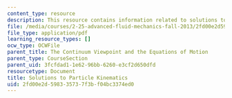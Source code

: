 ```yaml
---
content_type: resource
description: This resource contains information related to solutions to particle kinematics.
file: /media/courses/2-25-advanced-fluid-mechanics-fall-2013/2fd00e2d598335737f3bf04bc3374ed0_MIT2_25F13_Part_Kine_Solu.pdf
file_type: application/pdf
learning_resource_types: []
ocw_type: OCWFile
parent_title: The Continuum Viewpoint and the Equations of Motion
parent_type: CourseSection
parent_uid: 3fcfdad1-1e62-96bb-6260-e3cf2d650dfd
resourcetype: Document
title: Solutions to Particle Kinematics
uid: 2fd00e2d-5983-3573-7f3b-f04bc3374ed0
---
```

